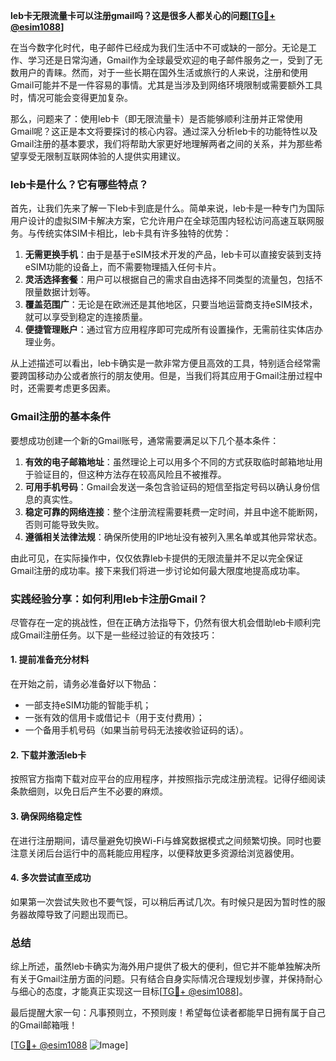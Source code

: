 **leb卡无限流量卡可以注册gmail吗？这是很多人都关心的问题[[TG💪+ @esim1088](https://t.me/s/esim1088)]**

在当今数字化时代，电子邮件已经成为我们生活中不可或缺的一部分。无论是工作、学习还是日常沟通，Gmail作为全球最受欢迎的电子邮件服务之一，受到了无数用户的青睐。然而，对于一些长期在国外生活或旅行的人来说，注册和使用Gmail可能并不是一件容易的事情。尤其是当涉及到网络环境限制或需要额外工具时，情况可能会变得更加复杂。

那么，问题来了：使用leb卡（即无限流量卡）是否能够顺利注册并正常使用Gmail呢？这正是本文将要探讨的核心内容。通过深入分析leb卡的功能特性以及Gmail注册的基本要求，我们将帮助大家更好地理解两者之间的关系，并为那些希望享受无限制互联网体验的人提供实用建议。

### leb卡是什么？它有哪些特点？

首先，让我们先来了解一下leb卡到底是什么。简单来说，leb卡是一种专门为国际用户设计的虚拟SIM卡解决方案，它允许用户在全球范围内轻松访问高速互联网服务。与传统实体SIM卡相比，leb卡具有许多独特的优势：

1. **无需更换手机**：由于是基于eSIM技术开发的产品，leb卡可以直接安装到支持eSIM功能的设备上，而不需要物理插入任何卡片。
2. **灵活选择套餐**：用户可以根据自己的需求自由选择不同类型的流量包，包括不限量数据计划等。
3. **覆盖范围广**：无论是在欧洲还是其他地区，只要当地运营商支持eSIM技术，就可以享受到稳定的连接质量。
4. **便捷管理账户**：通过官方应用程序即可完成所有设置操作，无需前往实体店办理业务。

从上述描述可以看出，leb卡确实是一款非常方便且高效的工具，特别适合经常需要跨国移动办公或者旅行的朋友使用。但是，当我们将其应用于Gmail注册过程中时，还需要考虑更多因素。

### Gmail注册的基本条件

要想成功创建一个新的Gmail账号，通常需要满足以下几个基本条件：

1. **有效的电子邮箱地址**：虽然理论上可以用多个不同的方式获取临时邮箱地址用于验证目的，但这种方法存在较高风险且不被推荐。
2. **可用手机号码**：Gmail会发送一条包含验证码的短信至指定号码以确认身份信息的真实性。
3. **稳定可靠的网络连接**：整个注册流程需要耗费一定时间，并且中途不能断网，否则可能导致失败。
4. **遵循相关法律法规**：确保所使用的IP地址没有被列入黑名单或其他异常状态。

由此可见，在实际操作中，仅仅依靠leb卡提供的无限流量并不足以完全保证Gmail注册的成功率。接下来我们将进一步讨论如何最大限度地提高成功率。

### 实践经验分享：如何利用leb卡注册Gmail？

尽管存在一定的挑战性，但在正确方法指导下，仍然有很大机会借助leb卡顺利完成Gmail注册任务。以下是一些经过验证的有效技巧：

#### 1. 提前准备充分材料
在开始之前，请务必准备好以下物品：
- 一部支持eSIM功能的智能手机；
- 一张有效的信用卡或借记卡（用于支付费用）；
- 一个备用手机号码（如果当前号码无法接收验证码的话）。

#### 2. 下载并激活leb卡
按照官方指南下载对应平台的应用程序，并按照指示完成注册流程。记得仔细阅读条款细则，以免日后产生不必要的麻烦。

#### 3. 确保网络稳定性
在进行注册期间，请尽量避免切换Wi-Fi与蜂窝数据模式之间频繁切换。同时也要注意关闭后台运行中的高耗能应用程序，以便释放更多资源给浏览器使用。

#### 4. 多次尝试直至成功
如果第一次尝试失败也不要气馁，可以稍后再试几次。有时候只是因为暂时性的服务器故障导致了问题出现而已。

### 总结

综上所述，虽然leb卡确实为海外用户提供了极大的便利，但它并不能单独解决所有关于Gmail注册方面的问题。只有结合自身实际情况合理规划步骤，并保持耐心与细心的态度，才能真正实现这一目标[[TG💪+ @esim1088](https://t.me/s/esim1088)]。

最后提醒大家一句：凡事预则立，不预则废！希望每位读者都能早日拥有属于自己的Gmail邮箱哦！

[[TG💪+ @esim1088](https://t.me/s/esim1088) ![Image](https://i.postimg.cc/4NQfJmqS/Snipaste-2025-05-13-00-14-12.png)]